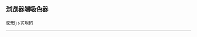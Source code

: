 ### 浏览器端吸色器

```
使用js实现的
```

---


<EyeDropper/>

<show-code :code="EyeDropperRaw"></show-code>

<script setup>
    import EyeDropper from "./dropper.vue"
   import EyeDropperRaw from "./dropper.vue?raw";
</script>


